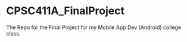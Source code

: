 # CPSC411A_FinalProject
The Repo for the Final Project for my Mobile App Dev (Android) college class.
